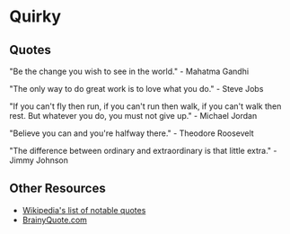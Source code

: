 # Quirky

## Quotes

"Be the change you wish to see in the world." - Mahatma Gandhi

"The only way to do great work is to love what you do." - Steve Jobs

"If you can't fly then run, if you can't run then walk, if you can't walk then rest. But whatever you do, you must not give up." - Michael Jordan

"Believe you can and you're halfway there." - Theodore Roosevelt

"The difference between ordinary and extraordinary is that little extra." - Jimmy Johnson

## Other Resources

* [Wikipedia's list of notable quotes](https://en.wikipedia.org/wiki/List_of_notable_quotes)
* [BrainyQuote.com](http://www.brainyquote.com/)

